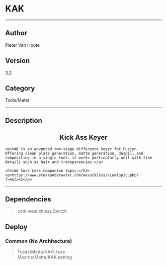 # KAK
___

## Author
Pieter Van Houte

## Version
3.2

## Category
Tools/Matte

___

## Description
<h2 align="center">Kick Ass Keyer</h2>
	
	<p>KAK is an advanced two-stage difference keyer for Fusion.
	Offering clean plate generation, matte generation, despill and compositing in a single tool. it works particularly well with fine details such as hair and transparencies.</p>
	
	<h3>We Suck Less companion topic:</h3>
	<p>https://www.steakunderwater.com/wesuckless/viewtopic.php?f=6&t=42</p>
	

___

## Dependencies

> com.wesuckless.Switch  
## Deploy

### Common (No Architecture)

> Fuses/Matte/KAKr.fuse  
> Macros/Matte/KAK.setting  
